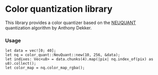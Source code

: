 # Color quantization library
This library provides a color quantizer based on the [NEUQUANT](http://members.ozemail.com.au/~dekker/NEUQUANT.HTML)
quantization algorithm by Anthony Dekker.

### Usage

    let data = vec![0; 40];
    let nq = color_quant::NeuQuant::new(10, 256, &data);
    let indixes: Vec<u8> = data.chunks(4).map(|pix| nq.index_of(pix) as u8).collect();
    let color_map = nq.color_map_rgba();

